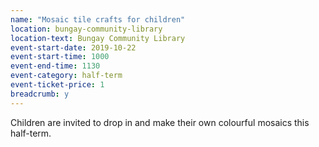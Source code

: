 ```yaml
---
name: "Mosaic tile crafts for children"
location: bungay-community-library
location-text: Bungay Community Library
event-start-date: 2019-10-22
event-start-time: 1000
event-end-time: 1130
event-category: half-term
event-ticket-price: 1
breadcrumb: y
---
```


Children are invited to drop in and make their own colourful mosaics this half-term.
